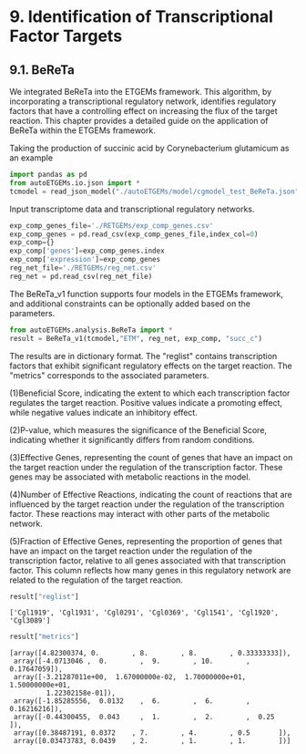 # 9. Identification of Transcriptional Factor Targets

## 9.1. BeReTa


We integrated BeReTa into the ETGEMs framework. This algorithm, by incorporating a transcriptional regulatory network, identifies regulatory factors that have a controlling effect on increasing the flux of the target reaction. This chapter provides a detailed guide on the application of BeReTa within the ETGEMs framework. 

Taking the production of succinic acid by Corynebacterium glutamicum as an example


```python
import pandas as pd
from autoETGEMs.io.json import *
tcmodel = read_json_model("./autoETGEMs/model/cgmodel_test_BeReTa.json")
```

Input transcriptome data and transcriptional regulatory networks.


```python
exp_comp_genes_file='./RETGEMs/exp_comp_genes.csv'
exp_comp_genes = pd.read_csv(exp_comp_genes_file,index_col=0)
exp_comp={}
exp_comp['genes']=exp_comp_genes.index
exp_comp['expression']=exp_comp_genes
reg_net_file='./RETGEMs/reg_net.csv'
reg_net = pd.read_csv(reg_net_file)
```

The BeReTa_v1 function supports four models in the ETGEMs framework, and additional constraints can be optionally added based on the parameters.


```python
from autoETGEMs.analysis.BeReTa import *
result = BeReTa_v1(tcmodel,"ETM", reg_net, exp_comp, "succ_c")
```

The results are in dictionary format. The "reglist" contains transcription factors that exhibit significant regulatory effects on the target reaction. The "metrics" corresponds to the associated parameters.   

(1)Beneficial Score, indicating the extent to which each transcription factor regulates the target reaction. Positive values indicate a promoting effect, while negative values indicate an inhibitory effect.   

(2)P-value, which measures the significance of the Beneficial Score, indicating whether it significantly differs from random conditions.

(3)Effective Genes, representing the count of genes that have an impact on the target reaction under the regulation of the transcription factor. These genes may be associated with metabolic reactions in the model.   

(4)Number of Effective Reactions, indicating the count of reactions that are influenced by the target reaction under the regulation of the transcription factor. These reactions may interact with other parts of the metabolic network.

(5)Fraction of Effective Genes, representing the proportion of genes that have an impact on the target reaction under the regulation of the transcription factor, relative to all genes associated with that transcription factor. This column reflects how many genes in this regulatory network are related to the regulation of the target reaction.


```python
result["reglist"]
```




    ['Cgl1919', 'Cgl1931', 'Cgl0291', 'Cgl0369', 'Cgl1541', 'Cgl1920', 'Cgl3089']




```python
result["metrics"]
```




    [array([4.82300374, 0.        , 8.        , 8.        , 0.33333333]),
     array([-4.0713046 ,  0.        ,  9.        , 10.        ,  0.17647059]),
     array([-3.21287011e+00,  1.67000000e-02,  1.70000000e+01,  1.50000000e+01,
             1.22302158e-01]),
     array([-1.85285556,  0.0132    ,  6.        ,  6.        ,  0.16216216]),
     array([-0.44300455,  0.043     ,  1.        ,  2.        ,  0.25      ]),
     array([0.38487191, 0.0372    , 7.        , 4.        , 0.5       ]),
     array([0.03473783, 0.0439    , 2.        , 1.        , 1.        ])]


